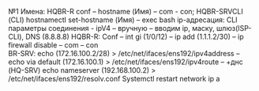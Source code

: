 №1 Имена: HQBR-R conf – hostname (Имя) – com - con; HQBR-SRVCLI (СLI) hostnamectl set-hostname (Имя) – exec bash
ip-адресация: CLI параметры соединения - ipV4 – вручную – вводим ip, маску, шлюз(ISP-CLI), DNS (8.8.8.8)
                           HQBR-R: Conf – int gi (1/0/12) – ip add (1.1.1.2/30) – ip firewall disable – com – con   
                           BR-SRV: echo (172.16.100.2/28) > /etc/net/ifaces/ens192/ipv4address – 
                                          еcho via default (172.16.100.1) > /etc/net/ifaces/ens192/ipv4route – 
                                         +днс (HQ-SRV) echo nameserver (192.168.100.2) > /etc/net/ifaces/ens192/resolv.conf
                                           Systemctl restart network ip a
